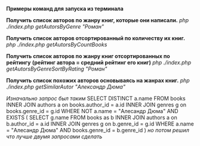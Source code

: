 **Примеры команд для запуска из терминала**

**Получить список авторов по жанру книг, которые они написали.**
*php ./index.php getAutorsByGenre "Роман"*

**Получить список авторов отсортированный по количеству их книг.**
*php ./index.php getAutorsByCountBooks*

**Получить список авторов по жанру книг отсортированных по рейтингу**
**(рейтинг автора = средний рейтинг его книг)**
*php ./index.php getAutorsByGenreSortByRating "Роман"*

**Получить список похожих авторов основываясь на жанрах книг.**
*php ./index.php getSimilarAutor "Александр Дюма"*

*Изначально запрос был таким*
SELECT DISTINCT a.name FROM books INNER JOIN authors a on books.author_id = a.id INNER JOIN genres g on books.genre_id = g.id
    WHERE NOT a.name = "Алесандр Дюма" AND EXISTS (
        SELECT g.name FROM books as b INNER JOIN authors a on b.author_id = a.id INNER JOIN genres g on b.genre_id = g.id
        WHERE a.name = "Алесандр Дюма" AND books.genre_id = b.genre_id
    )
*но потом решил что лучше двумя запросами сделать*
